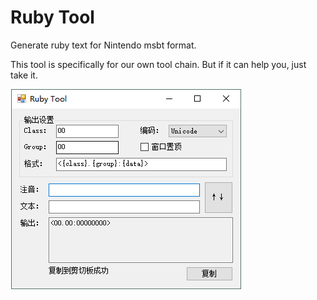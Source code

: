 # Ruby Tool

Generate ruby text for Nintendo msbt format. 

This tool is specifically for our own tool chain. But if it can help you, just take it.

![screenshot](screenshot.png)
